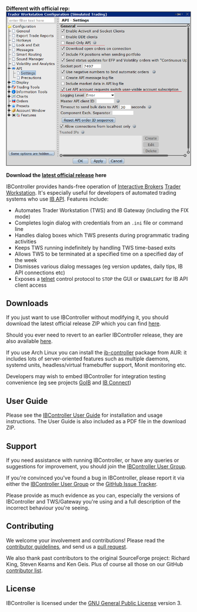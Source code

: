 **Different with official rep:**
![Different with official rep](https://github.com/e1ektr0/ib-controller/blob/master/screen.png)

**Download the
[latest official release](https://github.com/ib-controller/ib-controller/releases/latest)
here**

IBController provides hands-free operation of
[Interactive Brokers](https://www.interactivebrokers.com)
[Trader Workstation](http://www.interactivebrokers.com/en/pagemap/pagemap_APISolutions.php).
It's especially useful for developers of automated trading systems who use
[IB API](http://interactivebrokers.github.io). Features include:

* Automates Trader Workstation (TWS) and IB Gateway (including the FIX mode)
* Completes login dialog with credentials from an ``.ini`` file or command line
* Handles dialog boxes which TWS presents during programmatic trading activities
* Keeps TWS running indefinitely by handling TWS time-based exits
* Allows TWS to be terminated at a specified time on a specified day of the week
* Dismisses various dialog messages (eg version updates, daily tips, IB API
  connections etc)
* Exposes a [telnet](http://en.wikipedia.org/wiki/Telnet) control protocol to
  ``STOP`` the GUI or ``ENABLEAPI`` for IB API client access

Downloads
---------

If you just want to use IBController without modifying it, you should download 
the latest official release ZIP which you can find [here](https://github.com/ib-controller/ib-controller/releases/latest).

Should you ever need to revert to an earlier IBController release, they are also available 
[here](https://github.com/ib-controller/ib-controller/releases).

If you use Arch Linux you can install the
[ib-controller](https://aur.archlinux.org/packages/ib-controller/) package
from AUR: it includes lots of server-oriented features such as multiple daemons,
systemd units, headless/virtual framebuffer support, Monit monitoring etc.

Developers may wish to embed IBController for integration testing convenience
(eg see projects
[GoIB](https://github.com/gofinance/ib/tree/master/testserver) and
[IB Connect](https://github.com/benalexau/ibconnect/tree/master/testserver))

User Guide
----------

Please see the [IBController User Guide](userguide.md) for installation and
usage instructions. The User Guide is also included as a PDF file in the 
download ZIP.

Support
-------

If you need assistance with running IBController, or have any queries or 
suggestions for improvement, you should join the 
[IBController User Group](https://groups.io/g/ibcontroller).

If you're convinced you've found a bug in IBController, please report it
via either the [IBController User Group](https://groups.io/g/ibcontroller)
or the [GitHub Issue Tracker](https://github.com/ib-controller/ib-controller/issues).

Please provide as much evidence as you can, especially the versions of 
IBController and TWS/Gateway you're using and a full description of the 
incorrect behaviour you're seeing.

Contributing
------------

We welcome your involvement and contributions! Please read the
[contributor guidelines](CONTRIBUTING.md), and send us a 
[pull request](../../pulls).

We also thank past contributors to the original SourceForge project: Richard
King, Steven Kearns and Ken Geis. Plus of course all those on our GitHub
[contributor list](../../graphs/contributors).

License
-------
IBController is licensed under the
[GNU General Public License](http://www.gnu.org/licenses/gpl.html) version 3.
